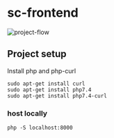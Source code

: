 # sc-frontend

![project-flow](https://i.imgur.com/wxgihcJ.png)


## Project setup
Install php and php-curl
```
sudo apt-get install curl
sudo apt-get install php7.4
sudo apt-get install php7.4-curl
```

### host locally
```
php -S localhost:8000
```
